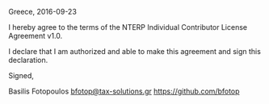 

Greece, 2016-09-23

I hereby agree to the terms of the NTERP Individual Contributor License Agreement v1.0.

I declare that I am authorized and able to make this agreement and sign this declaration.

Signed,

Basilis Fotopoulos bfotop@tax-solutions.gr https://github.com/bfotop
